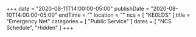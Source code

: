 +++
date = "2020-08-11T14:00:00-05:00"
publishDate = "2020-08-10T14:00:00-05:00"
endTime = ""
location = ""
ncs = [ "KE0LDS" ]
title = "Emergency Net"
categories = [ "Public Service" ]
dates = [ "NCS Schedule", "Hidden" ]
+++

